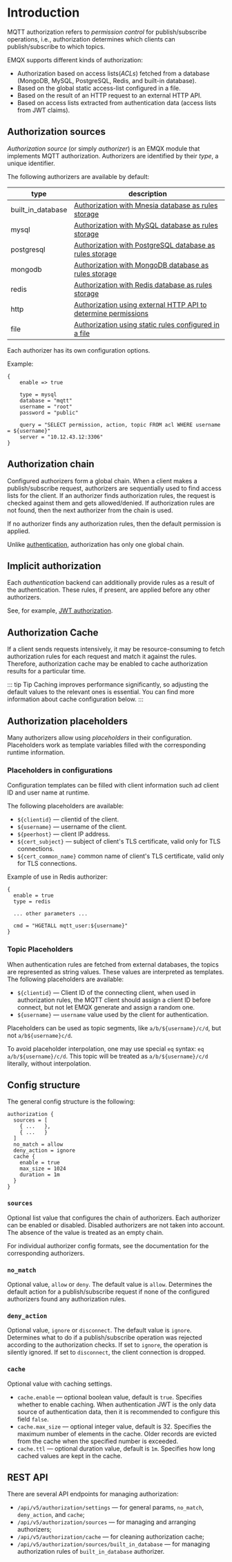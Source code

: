 # Introduction

MQTT authorization refers to _permission control_ for publish/subscribe operations, i.e., authorization
determines which clients can publish/subscribe to which topics.

EMQX supports different kinds of authorization:
* Authorization based on access lists(_ACLs_) fetched from a database (MongoDB, MySQL, PostgreSQL, Redis, and built-in database).
* Based on the global static access-list configured in a file.
* Based on the result of an HTTP request to an external HTTP API.
* Based on access lists extracted from authentication data (access lists from JWT claims).

## Authorization sources

_Authorization source_ (or simply _authorizer_) is an EMQX module that implements MQTT authorization.
Authorizers are identified by their _type_, a unique identifier.

The following authorizers are available by default:

| type               | description                                                                   |
| ------------------ | ----------------------------------------------------------------------------- |
| built_in_database  | [Authorization with Mnesia database as rules storage](./mnesia.md)            |
| mysql              | [Authorization with MySQL database as rules storage](./mysql.md)              |
| postgresql         | [Authorization with PostgreSQL database as rules storage](./postgresql.md)    |
| mongodb            | [Authorization with MongoDB database as rules storage](./mongodb.md)          |
| redis              | [Authorization with Redis database as rules storage](./redis.md)              |
| http               | [Authorization using external HTTP API to determine permissions](./http.md)   |
| file               | [Authorization using static rules configured in a file](./file.md)            |

Each authorizer has its own configuration options.

Example:

```
{
    enable => true

    type = mysql
    database = "mqtt"
    username = "root"
    password = "public"

    query = "SELECT permission, action, topic FROM acl WHERE username = ${username}"
    server = "10.12.43.12:3306"
}
```

## Authorization chain

Configured authorizers form a global chain. When a client makes a publish/subscribe request, authorizers are
sequentially used to find access lists for the client. If an authorizer finds authorization rules, the request is checked
against them and gets allowed/denied. If authorization rules are not found, then the next authorizer from the chain is used.

If no authorizer finds any authorization rules, then the default permission is applied.

Unlike [authentication](../authn/authn.md#authentication-chains), authorization has only one global chain.

## Implicit authorization

Each _authentication_ backend can additionally provide rules as a result of the authentication. These rules, if present, are applied before any other authorizers.

See, for example, [JWT authorization](../authn/jwt.md#jwt-authorization).

## Authorization Cache

If a client sends requests intensively, it may be resource-consuming to fetch authorization rules for each request and match it
against the rules. Therefore, authorization cache may be enabled to cache authorization results for a particular time.

::: tip Tip
Caching improves performance significantly, so adjusting the default values to the relevant ones is essential.
You can find more information about cache configuration below.
:::

## Authorization placeholders

Many authorizers allow using _placeholders_ in their configuration.
Placeholders work as template variables filled with the corresponding runtime information.

### Placeholders in configurations

Configuration templates can be filled with client information such ad client ID and user name at runtime.

The following placeholders are available:
* `${clientid}` — clientid of the client.
* `${username}` — username of the client.
* `${peerhost}` — client IP address.
* `${cert_subject}` — subject of client's TLS certificate, valid only for TLS connections.
* `${cert_common_name}` common name of client's TLS certificate, valid only for TLS connections.

Example of use in Redis authorizer:

```
{
  enable = true
  type = redis

  ... other parameters ...

  cmd = "HGETALL mqtt_user:${username}"
}
```

### Topic Placeholders

When authentication rules are fetched from external databases, the topics are represented as string values. These values are interpreted as templates.
The following placeholders are available:
* `${clientid}` — Client ID of the connecting client, when used in authorization rules, the MQTT client should assign a client ID before connect, but not let EMQX generate and assign a random one.
* `${username}` — `username` value used by the client for authentication.

Placeholders can be used as topic segments, like `a/b/${username}/c/d`, but not `a/b${username}c/d`.

To avoid placeholder interpolation, one may use special `eq` syntax: `eq a/b/${username}/c/d`. This topic will be treated as `a/b/${username}/c/d` literally, without interpolation.

## Config structure

The general config structure is the following:

```
authorization {
  sources = [
    { ...   },
    { ...   }
  ]
  no_match = allow
  deny_action = ignore
  cache {
    enable = true
    max_size = 1024
    duration = 1m
  }
}
```

### `sources`

Optional list value that configures the chain of authorizers. Each authorizer can be enabled or disabled.
Disabled authorizers are not taken into account. The absence of the value is treated as an empty chain.

For individual authorizer config formats, see the documentation for the corresponding authorizers.

### `no_match`

Optional value, `allow` or `deny`. The default value is `allow`. Determines the default action for a publish/subscribe
request if none of the configured authorizers found any authorization rules.

### `deny_action`

Optional value, `ignore` or `disconnect`. The default value is `ignore`. Determines what to do if a publish/subscribe operation was rejected according to the authorization checks. If set to `ignore`, the operation is silently ignored.
If set to `disconnect`, the client connection is dropped.

### `cache`

Optional value with caching settings.
* `cache.enable` — optional boolean value, default is `true`. Specifies whether to enable caching. When authentication JWT is the only data source of authentication data, then it is recommended to configure this field `false`.
* `cache.max_size` — optional integer value, default is 32. Specifies the maximum number of elements in the cache. Older records are evicted from the cache when the specified number is exceeded.
* `cache.ttl` — optional duration value, default is `1m`. Specifies how long cached values are kept in the cache.

## REST API

There are several API endpoints for managing authorization:
* `/api/v5/authorization/settings` — for general params, `no_match`, `deny_action`, and `cache`;
* `/api/v5/authorization/sources` — for managing and arranging authorizers;
* `/api/v5/authorization/cache` — for cleaning authorization cache;
* `/api/v5/authorization/sources/built_in_database` — for managing authorization rules of `built_in_database` authorizer.

